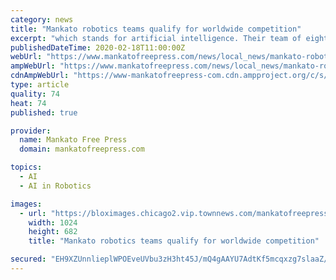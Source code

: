 ```yaml
---
category: news
title: "Mankato robotics teams qualify for worldwide competition"
excerpt: "which stands for artificial intelligence. Their team of eight students won the state championships in their division and will be competing at the world championships in April. Each student has a unique role to play. Anderson drives the robot using a game controller similar to an Xbox — picking up, moving and stacking green, purple and orange ..."
publishedDateTime: 2020-02-18T11:00:00Z
webUrl: "https://www.mankatofreepress.com/news/local_news/mankato-robotics-teams-qualify-for-worldwide-competition/article_0afbdb7a-4e05-11ea-93f4-5fdc9dd5010a.html"
ampWebUrl: "https://www.mankatofreepress.com/news/local_news/mankato-robotics-teams-qualify-for-worldwide-competition/article_0afbdb7a-4e05-11ea-93f4-5fdc9dd5010a.amp.html"
cdnAmpWebUrl: "https://www-mankatofreepress-com.cdn.ampproject.org/c/s/www.mankatofreepress.com/news/local_news/mankato-robotics-teams-qualify-for-worldwide-competition/article_0afbdb7a-4e05-11ea-93f4-5fdc9dd5010a.amp.html"
type: article
quality: 74
heat: 74
published: true

provider:
  name: Mankato Free Press
  domain: mankatofreepress.com

topics:
  - AI
  - AI in Robotics

images:
  - url: "https://bloximages.chicago2.vip.townnews.com/mankatofreepress.com/content/tncms/assets/v3/editorial/9/1a/91a10458-4dff-11ea-b845-c78e0123f55b/5e44a54858b67.image.jpg?resize=1024%2C682"
    width: 1024
    height: 682
    title: "Mankato robotics teams qualify for worldwide competition"

secured: "EH9XZUnnlieplWPOEveUVbu3zH3ht45J/mQ4gAAYU7AdtKf5mcqxzg7slaaZ/upob6fzZ9CXCfwqDJzgE/mEis5Rm6tXFcHFMU1yj60gdvq13UlTBJRVXTNvJnC411k1X8W5LDFjjWLDne5jdCPRpkXCJbbQOkHrH1piagSYwDFSkpikqFpNO8WBVXVDT7DUi+OqbueuyNdZo5128gRmz/K3rj85IYxNvzRqIP25spq9vZF9KJUue93umQABM8nOcfi4tIrIBbfG7OzU9fADsJjTgl5WlEx21HJYM147/RlduB/vIt2jVuu2GZsRF3PH;AF7QfgiU/XbYcsfUtCfajw=="
---
```


